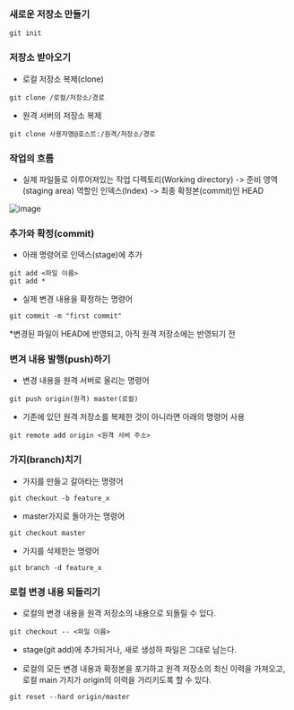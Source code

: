 ### 새로운 저장소 만들기
```
git init
```

### 저장소 받아오기
- 로컬 저장소 복제(clone)
```
git clone /로컬/저장소/경로
```
- 원격 서버의 저장소 복제
```
git clone 사용자명@호스트:/원격/저장소/경로
```

### 작업의 흐름
- 실제 파일들로 이루어져있는 작업 디렉토리(Working directory) -> 준비 영역(staging area) 역할인 인덱스(Index) -> 최종 확정본(commit)인 HEAD

![image](https://user-images.githubusercontent.com/57171304/182372548-b4a0044b-a2e9-46c2-b066-10189acd7a2f.png)

### 추가와 확정(commit)
- 아래 명령어로 인덱스(stage)에 추가
```
git add <파일 이름>
git add *
```
- 실제 변경 내용을 확정하는 명령어
```
git commit -m "first commit"
```
*변경된 파일이 HEAD에 반영되고, 아직 원격 저장소에는 반영되기 전

### 변겨 내용 발행(push)하기
- 변경 내용을 원격 서버로 올리는 명령어
```
git push origin(원격) master(로컬)
```
- 기존에 있던 원격 저장소를 복제한 것이 아니라면 아래의 명령어 사용
```
git remote add origin <원격 서버 주소> 
```

### 가지(branch)치기
- 가지를 만들고 갈아타는 명령어
```
git checkout -b feature_x
```
- master가지로 돌아가는 명령어
```
git checkout master
```
- 가지를 삭제한는 명령어
```
git branch -d feature_x
```


### 로컬 변경 내용 되돌리기
- 로컬의 변경 내용을 원격 저장소의 내용으로 되돌릴 수 있다.
```
git checkout -- <파일 이름>
```
* stage(git add)에 추가되거나, 새로 생성하 파일은 그대로 남는다.

- 로컬의 모든 변경 내용과 확정본을 포기하고 원격 저장소의 최신 이력을 가져오고,
로컬 main 가지가 origin의 이력을 가리키도록 할 수 있다.
```
git reset --hard origin/master
```












